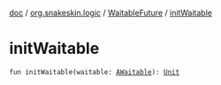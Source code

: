[doc](../../index.md) / [org.snakeskin.logic](../index.md) / [WaitableFuture](index.md) / [initWaitable](./init-waitable.md)

# initWaitable

`fun initWaitable(waitable: `[`AWaitable`](../../org.snakeskin.ability/-a-waitable/index.md)`): `[`Unit`](https://kotlinlang.org/api/latest/jvm/stdlib/kotlin/-unit/index.html)